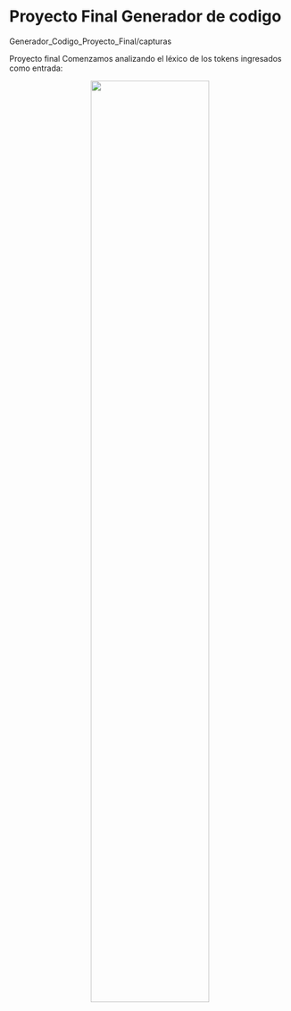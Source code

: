 # Proyecto Final Generador de codigo

Generador_Codigo_Proyecto_Final/capturas

Proyecto final
Comenzamos analizando el léxico de los tokens ingresados como entrada:
<p align="center">
<img src="[https://raw.githubusercontent.com/richstokes/cheekymonkey/master/images/intro.gif](https://github.com/DRAIXCOR/Sem-de-traductores-2-Ricardo-P-rez-Ortiz/blob/Generador_Codigo_Proyecto_Final/capturas/captura1.jpeg)" 
width="65%">
</p>
&nbsp;


